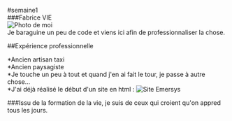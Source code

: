 #semaine1  
###Fabrice VIE  
![Photo de moi](C:\Users\fabrice\Desktop\semaine1\Semaine1\Images10395176_10205589027593254_8053956498833302297_n.jpg)  
Je baraguine un peu de code et viens ici afin de professionnaliser la chose.  

##Expérience professionnelle  

  *Ancien artisan taxi  
  *Ancien paysagiste  
  *Je touche un peu à tout et quand j'en ai fait le tour, je passe à autre chose...  
  *J'ai déjà réalisé le début d'un site en html : ![Site Emersys]("file:///C:/wamp64/www/emersys/emersy1.html#")  

###Issu de la formation de la vie, je suis de ceux qui croient qu'on appred tous les jours.  
